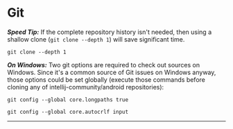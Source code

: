 # Git

_**Speed Tip:**_ If the complete repository history isn't needed, then using a shallow clone (`git clone --depth 1`) will save significant time.

```
git clone --depth 1
```

_**On Windows:**_ Two git options are required to check out sources on Windows. Since it's a common source of Git issues on Windows anyway, those options could be set globally (execute those commands before cloning any of intellij-community/android repositories):

```
git config --global core.longpaths true
```

```
git config --global core.autocrlf input
```

---

